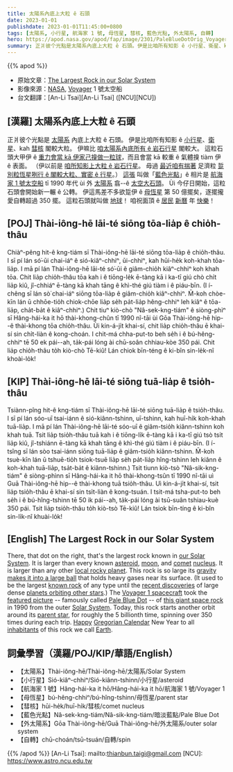 ```yaml
---
title: 太陽系內底上大粒 ê 石頭
date: 2023-01-01
publishdate: 2023-01-01T11:45:00+0800
tags: [太陽系, 小行星, 航海家 1 號, 母恆星, 彗核, 藍色光點, 外太陽系, 自轉]
hero: https://apod.nasa.gov/apod/fap/image/2301/PaleBlueDotOrig_Voyager1_960.jpg
summary: 正爿彼个光點是太陽系內底上大粒 ê 石頭。伊是比咱所有知影 ê 小行星、衛星、kah 彗星核閣較大粒。
---
```


{{% apod %}}

- 原始文章：[The Largest Rock in our Solar System](https://apod.nasa.gov/apod/ap230101.html)
- 影像來源：[NASA](https://www.nasa.gov/), [Voyager](https://voyager.jpl.nasa.gov/) 1 號太空船
- 台文翻譯：[An-Li Tsai][An-Li Tsai] ([NCU][NCU])

## [漢羅] 太陽系內底上大粒 ê 石頭
正爿彼个光點是 [太陽系][our Solar System] 內底上大粒 ê 石頭。
伊是比咱所有知影 ê [小行星][asteroid]、[衛星][moon]、kah [彗][comet][核][nucleus] 閣較大粒。
伊嘛比 [咱太陽系內底所有 ê 岩石行星][local rocky planet] 閣較大。
這粒石頭大甲伊 ê [重力會當 kā 伊家己搝做一粒球][gravity makes it into a large ball]，而且會當 kā 較重 ê 氣體搝 tiàm 伊 ê 表面。
（伊以前是 [咱所知影上大粒 ê 岩石行星][known rock]。
毋過 [最近咱有揣著][recent discoveries] 足濟粒 [踅別粒恆星咧行 ê 閣較大粒、實密 ê 行星][planets orbiting other stars]。）
[這張][featured picture] 叫做「[藍色光點][Pale Blue Dot]」ê 相片是 [航海家 1 號太空船][Voyager 1 spacecraft] tī 1990 年代 ùi 外 [太陽系][Solar System] 翕--ê [太空大石頭][this giant space rock]。
Ùi 今仔日開始，這粒石頭會開始新一輾 ê 公轉。
伊這馬差不多欲踅伊 ê [母恆星][parent star] 第 50 億擺矣，逐擺攏愛自轉超過 350 擺。
這粒石頭就叫做 [地球][Earth]！
咱祝面頂 ê [居民][inhabitants] [新曆][Gregorian Calendar] 年 [快樂][Happy]！


## [POJ] Thài-iông-hē lāi-té siōng tōa-lia̍p ê chio̍h-thâu
Chiàⁿ-pêng hit-ê kng-tiám sī Thài-iông-hē lāi-té siōng tōa-lia̍p ê chio̍h-thâu.
I sī pí lán só͘-ūi chai-iáⁿ ê sió-kiâⁿ-chhiⁿ, ūi-chhiⁿ, kah hūi-he̍k koh-khah tōa-lia̍p.
I mā pí lán Thài-iông-hē lāi-té só͘-ūi ê giâm-chio̍h kiâⁿ-chhiⁿ koh khah tōa.
Chit lia̍p chio̍h-thâu tōa kah i ê tiōng-le̍k ē-tàng kā i ka-tī giú chò chi̍t lia̍p kiû, jî-chhiáⁿ ē-tàng kā khah tāng ê khì-thé giú tiàm i ê piáu-bīn.
(I í-chêng sī lán sò͘ chai-iáⁿ siōng tōa-lia̍p ê giâm-chio̍h kiâⁿ-chhiⁿ.
M̄-koh chòe-kīn lán ū chhōe-tio̍h chiok-chōe lia̍p se̍h pa̍t-lia̍p hêng-chhiⁿ leh kiâⁿ ê tōa-lia̍p, cha̍t-ba̍t ê kiâⁿ-chhiⁿ.)
Chit tiuⁿ kiò-chò "Nâ-sek-kng-tiám" ê siòng-phìⁿ sī Hâng-hái-ka it hō thài-khong-chûn tī 1990 nî-tāi ùi Gōa Thài-iông-hē hip--ê thài-khong tōa chio̍h-thâu.
Ùi kin-á-ji̍t khai-sí, chit lia̍p chio̍h-thâu ē khai-sí sin chi̍t-liàn ê kong-choán.
I chit-má chha-put-to beh se̍h i ê bú-hêng-chhiⁿ tē 50 ek pái--ah, ta̍k-pái lóng ài chū-soân chhiau-kòe 350 pái.
Chit lia̍p chio̍h-thâu to̍h kiò-chò Tē-kiû!
Lán chiok bīn-téng ê ki-bîn sin-le̍k-nî khoài-lo̍k!

## [KIP] Thài-iông-hē lāi-té siōng tuā-lia̍p ê tsio̍h-thâu
Tsiànn-pîng hit-ê kng-tiám sī Thài-iông-hē lāi-té siōng tuā-lia̍p ê tsio̍h-thâu.
I sī pí lán sóo-uī tsai-iánn ê sió-kiânn-tshinn, uī-tshinn, kah huī-hi̍k koh-khah tuā-lia̍p.
I mā pí lán Thài-iông-hē lāi-té sóo-uī ê giâm-tsio̍h kiânn-tshinn koh khah tuā.
Tsit lia̍p tsio̍h-thâu tuā kah i ê tiōng-li̍k ē-tàng kā i ka-tī giú tsò tsi̍t lia̍p kiû, jî-tshiánn ē-tàng kā khah tāng ê khì-thé giú tiàm i ê piáu-bīn.
(I í-tsîng sī lán sòo tsai-iánn siōng tuā-lia̍p ê giâm-tsio̍h kiânn-tshinn.
M̄-koh tsuè-kīn lán ū tshuē-tio̍h tsiok-tsuē lia̍p se̍h pa̍t-lia̍p hîng-tshinn leh kiânn ê koh-khah tuā-lia̍p, tsa̍t-ba̍t ê kiânn-tshinn.)
Tsit tiunn kiò-tsò "Nâ-sik-kng-tiám" ê siòng-phìnn sī Hâng-hái-ka it hō thài-khong-tsûn tī 1990 nî-tāi uì Guā Thài-iông-hē hip--ê thài-khong tuā tsio̍h-thâu.
Uì kin-á-ji̍t khai-sí, tsit lia̍p tsio̍h-thâu ē khai-sí sin tsi̍t-liàn ê kong-tsuán.
I tsit-má tsha-put-to beh se̍h i ê bú-hîng-tshinn tē 50 ik pái--ah, ta̍k-pái lóng ài tsū-suân tshiau-kuè 350 pái.
Tsit lia̍p tsio̍h-thâu to̍h kiò-tsò Tē-kiû!
Lán tsiok bīn-tíng ê ki-bîn sin-li̍k-nî khuài-lo̍k!

## [English] The Largest Rock in our Solar System
There, that dot on the right, that's the largest rock known in [our Solar System][our Solar System].
It is larger than every known [asteroid][asteroid], [moon][moon], and [comet][comet] [nucleus][nucleus].
It is larger than any other [local rocky planet][local rocky planet].
This rock is so large its [gravity makes it into a large ball][gravity makes it into a large ball] that holds heavy gases near its surface.
(It used to be the largest [known rock][known rock] of any type until the [recent discoveries][recent discoveries] of large dense [planets orbiting other stars][planets orbiting other stars].) 
The [Voyager 1 spacecraft][Voyager 1 spacecraft] took the [featured picture][featured picture] -- famously called [Pale Blue Dot][Pale Blue Dot] -- of [this giant space rock][this giant space rock] in 1990 from the outer [Solar System][Solar System].
Today, this rock starts another orbit around its [parent star][parent star], for roughly the 5 billionth time, spinning over 350 times during each trip.
[Happy][Happy] [Gregorian Calendar][Gregorian Calendar] New Year to all [inhabitants][inhabitants] of this rock we call [Earth][Earth].


## 詞彙學習（漢羅/POJ/KIP/華語/English）
- 【太陽系】Thài-iông-hē/Thài-iông-hē/太陽系/Solar System
- 【小行星】Sió-kiâⁿ-chhiⁿ/Sió-kiânn-tshinn/小行星/asteroid
- 【航海家 1 號】Hâng-hái-ka it hō/Hâng-hái-ka it hō/航海家 1 號/Voyager 1
- 【母恆星】bú-hêng-chhiⁿ/bú-hîng-tshinn/母恆星/parent star
- 【彗核】hūi-he̍k/huī-hi̍k/彗核/comet nucleus
- 【藍色光點】Nâ-sek-kng-tiám/Nâ-sik-kng-tiám/暗淡藍點/Pale Blue Dot
- 【外太陽系】Gōa Thài-iông-hē/Guā Thài-iông-hē/外太陽系/outer solar system
- 【自轉】chū-choán/tsū-tsuán/自轉/spin


{{% /apod %}}
[An-Li Tsai]: mailto:thianbun.taigi@gmail.com
[NCU]: https://www.astro.ncu.edu.tw

[copyright]: https://apod.nasa.gov/apod/fap/lib/about_apod.html#srapply
[License]: https://creativecommons.org/licenses/by/2.0/

[our Solar System]:https://solarsystem.nasa.gov/solar-system/our-solar-system/in-depth/
[asteroid]:https://apod.nasa.gov/apod/ap100726.html
[moon]:https://apod.nasa.gov/apod/ap211011.html
[comet]:https://apod.nasa.gov/apod/ap210308.html
[nucleus]:https://apod.nasa.gov/apod/ap200712.html
[local rocky planet]:https://en.wikipedia.org/wiki/Terrestrial_planet
[gravity makes it into a large ball]:https://spaceplace.nasa.gov/planets-round/en/
[known rock]:https://apod.nasa.gov/apod/ap180507.html
[recent discoveries]:https://apod.nasa.gov/apod/ap220814.html
[planets orbiting other stars]:https://exoplanets.nasa.gov/what-is-an-exoplanet/in-depth/
[Voyager 1 spacecraft]:https://apod.nasa.gov/apod/ap220909.html
[featured picture]:https://en.wikipedia.org/wiki/File:Pale_Blue_Dot.png
[Pale Blue Dot]:https://en.wikipedia.org/wiki/Pale_Blue_Dot
[this giant space rock]:https://apod.nasa.gov/apod/ap200214.html
[Solar System]:https://apod.nasa.gov/apod/ap190214.html
[parent star]:https://solarsystem.nasa.gov/solar-system/sun/in-depth/
[Happy]:https://i.pinimg.com/236x/bf/f5/d0/bff5d074d399bdfec6071e9168398406--so-funny-funny-pics.jpg
[Gregorian Calendar]:https://en.wikipedia.org/wiki/Gregorian_calendar
[inhabitants]:https://apod.nasa.gov/apod/ap190818.html
[Earth]:https://apod.nasa.gov/apod/ap220206.html

